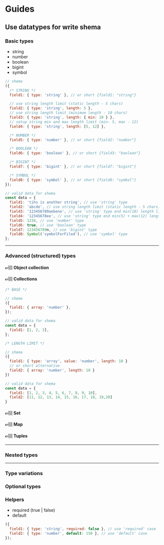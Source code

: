 # Guides

## Use datatypes for write shema

### Basic types

- string
- number
- boolean
- bigint
- symbol

```javascript
// shema
({
  /* STRING */
  field1: { type: 'string' }, // or short {field1: "string"}

  // use string length limit (static length - 5 chars)
  field2: { type: 'string', length: 5 },
  // use string length limit (minimum length - 10 chars)
  field3: { type: 'string', length: { min: 10 } },
  // setup string min and max length limit (min- 5, max - 12)
  field4: { type: 'string', length: [5, 12] },

  /* NUMBER */
  field5: { type: 'number' }, // or short {field2: "number"}

  /* BOOLEAN */
  field6: { type: 'boolean' }, // or short {field3: "boolean"}

  /* BIGINT */
  field7: { type: 'bigint' }, // or short {field7: "bigint"}

  /* SYMBOL */
  field8: { type: 'symbol' }, // or short {field8: "symbol"}
});
```

```javascript
// valid data for shema
const data = {
  field1: 'tihs is another string', // use 'string' type
  field2: 'abcde', // use string length limit (static length - 5 chars)
  field3: '123456789aebene', // use 'string' type end min(10) length limit
  field4: '12345678ee', // use 'string' type end min(5) + max(12) length limit
  field5: 1234, // use 'number' type
  field6: true, // use 'boolean' type
  field7: 123456789n, // use 'bigint' type
  field8: Symbol('symbolForFiled'), // use 'symbol' type
};
```

---

### Advanced (structured) types

#### 👉🏼 Object collection

#### 👉🏼 Collections

```javascript
/* BASE */

// shema
({
  field1: { array: 'number' },
});

// valid data for shema
const data = {
  field1: [1, 2, 3],
};
```

```javascript
/* LENGTH LIMIT */

// shema
({
  field1: { type: 'array', value: 'number', length: 10 }
  // or short alternative
  field2: { array: 'number', length: 10 }
})

// valid data for shema
const data = {
  field1: [1, 2, 3, 4, 5, 6, 7, 8, 9, 10],
  field2: [11, 12, 13, 14, 15, 16, 17, 18, 19,20]
}

```

#### 👉🏼 Set

#### 👉🏼 Map

#### 👉🏼 Tuples

---

### Nested types

---

### Type variations

### Optional types

### Helpers

- required (true | false)
- default

```javascript
({
  field1: { type: 'string', required: false }, // use 'required' case
  field2: { type: 'number', default: 150 }, // use 'default' case
});
```
